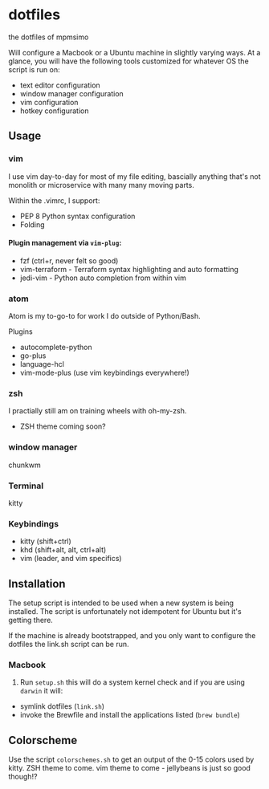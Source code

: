# dotfiles

the dotfiles of mpmsimo

Will configure a Macbook or a Ubuntu machine in slightly varying ways. At a glance, you will have the following tools customized for whatever OS the script is run on:
- text editor configuration
- window manager configuration 
- vim configuration
- hotkey configuration

## Usage
### vim
I use vim day-to-day for most of my file editing, bascially anything that's not monolith or microservice with many many moving parts.

Within the .vimrc, I support:
* PEP 8 Python syntax configuration
* Folding

#### Plugin management via `vim-plug`:
* fzf (ctrl+r, never felt so good)
* vim-terraform - Terraform syntax highlighting and auto formatting
* jedi-vim - Python auto completion from within vim

### atom 
Atom is my to-go-to for work I do outside of Python/Bash.

Plugins
* autocomplete-python
* go-plus
* language-hcl
* vim-mode-plus (use vim keybindings everywhere!)

### zsh
I practially still am on training wheels with oh-my-zsh.
* ZSH theme coming soon?

### window manager
chunkwm

### Terminal
kitty

### Keybindings
* kitty (shift+ctrl)
* khd (shift+alt, alt, ctrl+alt)
* vim (leader, and vim specifics)

## Installation
The setup script is intended to be used when a new system is being installed. The script is unfortunately not idempotent for Ubuntu but it's getting there.

If the machine is already bootstrapped, and you only want to configure the dotfiles the link.sh script can be run.

### Macbook
1. Run `setup.sh` this will do a system kernel check and if you are using `darwin` it will:
* symlink dotfiles (`link.sh`)
* invoke the Brewfile and install the applications listed (`brew bundle`)

## Colorscheme
Use the script `colorschemes.sh` to get an output of the 0-15 colors used by kitty.
ZSH theme to come.
vim theme to come - jellybeans is just so good though!?
